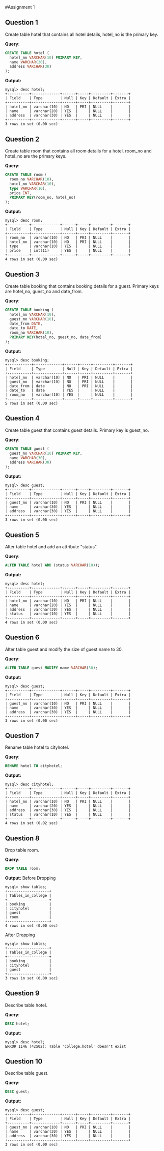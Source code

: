 #Assignment 1
## Question 1
Create table hotel that contains all hotel details, hotel_no is the primary key.

**Query:**
```sql
CREATE TABLE hotel (
  hotel_no VARCHAR(10) PRIMARY KEY,
  name VARCHAR(20),
  address VARCHAR(30)
);
```
**Output:**
```
mysql> desc hotel;
+----------+-------------+------+-----+---------+-------+
| Field    | Type        | Null | Key | Default | Extra |
+----------+-------------+------+-----+---------+-------+
| hotel_no | varchar(10) | NO   | PRI | NULL    |       |
| name     | varchar(20) | YES  |     | NULL    |       |
| address  | varchar(30) | YES  |     | NULL    |       |
+----------+-------------+------+-----+---------+-------+
3 rows in set (0.00 sec)
```

## Question 2
Create table room that contains all room details for a hotel. room_no and hotel_no are the primary keys.

**Query:**
```sql
CREATE TABLE room (
  room_no VARCHAR(10),
  hotel_no VARCHAR(10),
  type VARCHAR(10),
  price INT,
  PRIMARY KEY(room_no, hotel_no)
);
```
**Output:**
```
mysql> desc room;
+----------+-------------+------+-----+---------+-------+
| Field    | Type        | Null | Key | Default | Extra |
+----------+-------------+------+-----+---------+-------+
| room_no  | varchar(10) | NO   | PRI | NULL    |       |
| hotel_no | varchar(10) | NO   | PRI | NULL    |       |
| type     | varchar(10) | YES  |     | NULL    |       |
| price    | int(11)     | YES  |     | NULL    |       |
+----------+-------------+------+-----+---------+-------+
4 rows in set (0.00 sec)
```

## Question 3
Create table booking that contains booking details for a guest. Primary keys are hotel_no, guest_no and date_from.

**Query:**
```sql
CREATE TABLE booking (
  hotel_no VARCHAR(10),
  guest_no VARCHAR(10),
  date_from DATE,
  date_to DATE,
  room_no VARCHAR(10),
  PRIMARY KEY(hotel_no, guest_no, date_from)
);
```
**Output:**
```
mysql> desc booking;
+-----------+-------------+------+-----+---------+-------+
| Field     | Type        | Null | Key | Default | Extra |
+-----------+-------------+------+-----+---------+-------+
| hotel_no  | varchar(10) | NO   | PRI | NULL    |       |
| guest_no  | varchar(10) | NO   | PRI | NULL    |       |
| date_from | date        | NO   | PRI | NULL    |       |
| date_to   | date        | YES  |     | NULL    |       |
| room_no   | varchar(10) | YES  |     | NULL    |       |
+-----------+-------------+------+-----+---------+-------+
5 rows in set (0.00 sec)
```

## Question 4
Create table guest that contains guest details. Primary key is guest_no.

**Query:**
```sql
CREATE TABLE guest (
  guest_no VARCHAR(10) PRIMARY KEY,
  name VARCHAR(30),
  address VARCHAR(30)
);
```
**Output:**
```
mysql> desc guest;
+----------+-------------+------+-----+---------+-------+
| Field    | Type        | Null | Key | Default | Extra |
+----------+-------------+------+-----+---------+-------+
| guest_no | varchar(10) | NO   | PRI | NULL    |       |
| name     | varchar(30) | YES  |     | NULL    |       |
| address  | varchar(30) | YES  |     | NULL    |       |
+----------+-------------+------+-----+---------+-------+
3 rows in set (0.00 sec)
```

## Question 5
Alter table hotel and add an attribute "status".

**Query:**
```sql
ALTER TABLE hotel ADD (status VARCHAR(10));
```
**Output:**
```
mysql> desc hotel;
+----------+-------------+------+-----+---------+-------+
| Field    | Type        | Null | Key | Default | Extra |
+----------+-------------+------+-----+---------+-------+
| hotel_no | varchar(10) | NO   | PRI | NULL    |       |
| name     | varchar(20) | YES  |     | NULL    |       |
| address  | varchar(30) | YES  |     | NULL    |       |
| status   | varchar(10) | YES  |     | NULL    |       |
+----------+-------------+------+-----+---------+-------+
4 rows in set (0.00 sec)
```

## Question 6
Alter table guest and modify the size of guest name to 30.

**Query:**
```sql
ALTER TABLE guest MODIFY name VARCHAR(30);
```
**Output:**
```
mysql> desc guest;
+----------+-------------+------+-----+---------+-------+
| Field    | Type        | Null | Key | Default | Extra |
+----------+-------------+------+-----+---------+-------+
| guest_no | varchar(10) | NO   | PRI | NULL    |       |
| name     | varchar(30) | YES  |     | NULL    |       |
| address  | varchar(30) | YES  |     | NULL    |       |
+----------+-------------+------+-----+---------+-------+
3 rows in set (0.00 sec)
```

## Question 7
Rename table hotel to cityhotel.

**Query:**
```sql
RENAME hotel TO cityhotel;
```
**Output:**
```
mysql> desc cityhotel;
+----------+-------------+------+-----+---------+-------+
| Field    | Type        | Null | Key | Default | Extra |
+----------+-------------+------+-----+---------+-------+
| hotel_no | varchar(10) | NO   | PRI | NULL    |       |
| name     | varchar(20) | YES  |     | NULL    |       |
| address  | varchar(30) | YES  |     | NULL    |       |
| status   | varchar(10) | YES  |     | NULL    |       |
+----------+-------------+------+-----+---------+-------+
4 rows in set (0.02 sec)
```

## Question 8
Drop table room.

**Query:**
```sql
DROP TABLE room;
```
**Output:**
Before Dropping
```
mysql> show tables;
+-------------------+
| Tables_in_college |
+-------------------+
| booking           |
| cityhotel         |
| guest             |
| room              |
+-------------------+
4 rows in set (0.00 sec)
```
After Dropping
```
mysql> show tables;
+-------------------+
| Tables_in_college |
+-------------------+
| booking           |
| cityhotel         |
| guest             |
+-------------------+
3 rows in set (0.00 sec)
```

## Question 9
Describe table hotel.

**Query:**
```sql
DESC hotel;
```
**Output:**
```
mysql> desc hotel;
ERROR 1146 (42S02): Table 'college.hotel' doesn't exist
```

## Question 10
Describe table guest.

**Query:**
```sql
DESC guest;
```
**Output:**
```
mysql> desc guest;
+----------+-------------+------+-----+---------+-------+
| Field    | Type        | Null | Key | Default | Extra |
+----------+-------------+------+-----+---------+-------+
| guest_no | varchar(10) | NO   | PRI | NULL    |       |
| name     | varchar(30) | YES  |     | NULL    |       |
| address  | varchar(30) | YES  |     | NULL    |       |
+----------+-------------+------+-----+---------+-------+
3 rows in set (0.00 sec)
```
